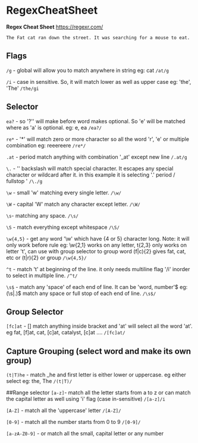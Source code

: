 # RegexCheatSheet

**Regex Cheat Sheet**
https://regexr.com/

`
The Fat cat ran down the street.
It was searching for a mouse to eat.
`

## Flags

`/g` - global will allow you to match anywhere in string  eg: cat  `/at/g`

`/i` - case in sensitive. So, it will match lower as well as upper case eg: 'the', 'The'  `/the/gi`


## Selector
`ea?` - so '?'' will make before word makes optional. So 'e' will be matched where as 'a' is optional. eg: e, ea `/ea?/`

`re*` - '*' will match zero or more character so all the word 'r', 'e' or multiple combination eg: reeereere  `/re*/`

`.at` - period match anything with combination '_at' except new line `/.at/g`

`\.` - '\' backslash will match special character. It escapes any special character or wildcard after it. in this example it is selecting '.' period / fullstop ' `/\./g`

`\w` - small 'w' matching every single letter. `/\w/`

`\W` - capital 'W' match any character except letter. `/\W/`

`\s`- matching any space. `/\s/`

`\S` - match everything except whitespace `/\S/`

`\w{4,5}` - get any word '\w' which have {4 or 5} character long. Note: it will only work before rule eg: \w{2,1} works on any letter, t{2,3} only works on letter 't', can use with group selector to group word (f|c){2} gives fat, cat, etc or (t|r){2} or group `/\w{4,5}/` 

`^t` - match 't' at beginning of the line. it only needs multiline flag '/i' inorder to select in multiple line.  `/^t/`

`\s$` - match any 'space' of each end of line. It can be 'word, number'$ eg: (\s|\.)$ match any space or full stop of each end of line. `/\s$/`
## Group Selector
`[fc]at` - [] match anything inside bracket and 'at' will select all the word 'at'. eg fat, [f]at, cat, [c]at, catalyst, [c]at .... `/[fc]at/`

## Capture Grouping (select word and make its own group)
`(t|T)he` - match _he and first letter is either lower or uppercase. eg either select eg: the, The `/(t|T)/`

##Range selector
`[a-z]`- match all the letter starts from a to z or can match the capital letter as well using 'i' flag (case in-sensitive) `/[a-z]/i`

`[A-Z]` - match all the 'uppercase' letter `/[A-Z]/`

`[0-9]` - match all the number starts from 0 to 9 `/[0-9]/`

`[a-zA-Z0-9]` - or match all the small, capital letter or any number 



